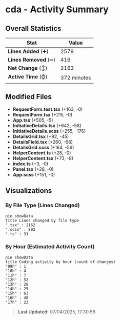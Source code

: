 # cda - Activity Summary 

## Overall Statistics

| Stat                   | Value                                                             |
| ---------------------- | ----------------------------------------------------------------- |
| **Lines Added** (➕)   | 2579                                          |
| **Lines Removed** (➖) | 416                                        |
| **Net Change** (↕)    | 2163                |
| **Active Time** (⌚)   | 372 minutes |


## Modified Files
- **RequestForm.test.tsx** (+163, -0)
- **RequestForm.tsx** (+215, -0)
- **App.tsx** (+505, -5)
- **InitiativeDetails.tsx** (+642, -58)
- **InitiativeDetails.scss** (+255, -176)
- **DetailsGrid.tsx** (+92, -45)
- **DetailsField.tsx** (+260, -68)
- **DetailsGrid.scss** (+164, -56)
- **HelperContent.ts** (+28, -0)
- **HelperContent.tsx** (+73, -8)
- **index.ts** (+3, -0)
- **Panel.tsx** (+28, -0)
- **App.scss** (+151, -0)

## Visualizations

### By File Type (Lines Changed)

```mermaid
pie showData
title Lines changed by file type
".tsx" : 2162
".scss" : 802
".ts" : 31
```

### By Hour (Estimated Activity Count)

```mermaid
pie showData
title Coding activity by hour (count of changes)
"09h" : 1
"10h" : 4
"11h" : 7
"12h" : 52
"13h" : 28
"14h" : 25
"15h" : 63
"16h" : 48
"17h" : 23
```


> **Last Updated:** 07/04/2025, 17:30:58